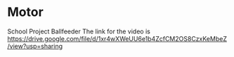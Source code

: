 # Motor
School Project
Ballfeeder
The link for the video is https://drive.google.com/file/d/1xr4wXWeUU6e1b4ZcfCM2OS8CzxKeMbeZ/view?usp=sharing
